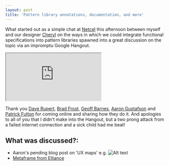 ```yaml
---
layout: post
title: 'Pattern library annotations, documentation, and more'
---
```

What started out as a simple chat at [Netcel](http://www.netcel.com/) this afternoon between myself and our designer [Cheryl](https://twitter.com/cheryl_lis) on the ways in which we could integrate functional specifications into pattern libraries spawned into a great discussion on the topic via an impromptu Google Hangout.

<iframe src="http://www.youtube.com/embed/ROaXVB-bbek?rel=0"></iframe>

Thank you [Dave Rupert](https://twitter.com/davatron5000), [Brad Frost](https://twitter.com/brad_frost), [Geoff Barnes](https://twitter.com/texburgher), [Aaron Gustafson](https://twitter.com/AaronGustafson) and [Patrick Fulton](https://twitter.com/patrickfulton) for coming online and sharing how they do it. And apologies to all of you that I didn't make into the Hangout, but a two prong attack from a failed internet connection and a sick child had me beat!

## What was discussed?:

* Aaron's pending blog post on 'UX maps' e.g. ![Alt text](https://pbs.twimg.com/media/BZm_cvpIcAAGUDw.png)
* [Metaframe from Elliance](https://github.com/elliance/metaframe)